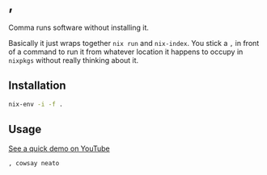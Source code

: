 # ,

Comma runs software without installing it.

Basically it just wraps together `nix run` and `nix-index`. You stick a `,` in front of a command to
run it from whatever location it happens to occupy in `nixpkgs` without really thinking about it.

## Installation

```bash
nix-env -i -f .
```

## Usage

[See a quick demo on
YouTube](https://www.youtube.com/watch?v=VUM3Km_4gUg&list=PLRGI9KQ3_HP_OFRG6R-p4iFgMSK1t5BHs)

```bash
, cowsay neato
```
